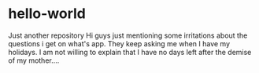 # hello-world
Just another repository
Hi guys just mentioning some irritations about the questions i get on what's app. They keep asking me when I have my holidays. I am not willing to explain that I have no days left after the demise of my mother....
